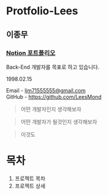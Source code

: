 # Protfolio-Lees

## 이종무

### [Notion 포트폴리오](https://www.notion.so/e3d64ca9f41d4c48bb7cc508da64a4da?pvs=4)

Back-End 개발자를 목표로 하고 있습니다.

1998.02.15

Email - ljm71555555@gmail.com   
GitHub - https://github.com/LeesMond

> 어떤 개발자인지 생각해보자

> 어떤 개발자가 될것인지 생각해보자
 
> 이것도

# 목차
1. 프로젝트 목차
2. 프로젝트 상세
